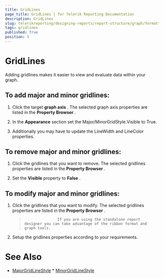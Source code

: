 ```yaml
---
title: GridLines
page_title: GridLines | for Telerik Reporting Documentation
description: GridLines
slug: telerikreporting/designing-reports/report-structure/graph/formatting-a-graph/gridlines
tags: gridlines
published: True
position: 5
---
```


# GridLines



Adding gridlines makes it easier to view and evaluate data within your graph.

## To add major and minor gridlines:

1. Click the target __graph axis__ .    The selected graph axis properties are listed in the __Property Browser__ .

1. In the __Appearance__  section set the Major/MinorGridStyle.Visible to True.                 

1. Additionally you may have to update the LineWidth and LineColor properties.                  

## To remove major and minor gridlines:

1. Click the gridlines that you want to remove.    The selected gridlines properties are listed in the __Property Browser__ .

1. Set the __Visible__  property to __False__ .                 

## To modify major and minor gridlines:

1. Click the gridlines that you want to modify.    The selected gridlines properties are listed in the __Property Browser__ .

    >                    If you are using the standalone report designer you can take advantage of the ribbon format and graph tools.                

1. Setup the gridlines properties according to your requirements.                 

# See Also
 * [MajorGridLineStyle](/reporting/api/Telerik.Reporting.GraphAxis#Telerik_Reporting_GraphAxis_MajorGridLineStyle)  * [MinorGridLineStyle](/reporting/api/Telerik.Reporting.GraphAxis#Telerik_Reporting_GraphAxis_MinorGridLineStyle) 
